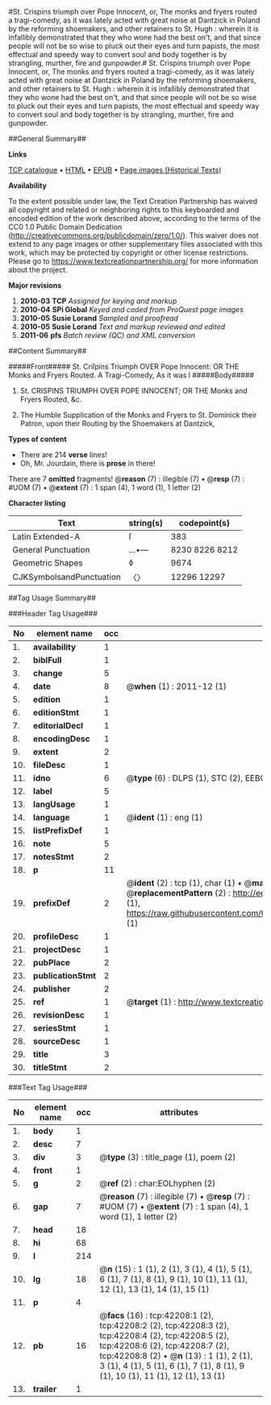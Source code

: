 #St. Crispins triumph over Pope Innocent, or, The monks and fryers routed a tragi-comedy, as it was lately acted with great noise at Dantzick in Poland by the reforming shoemakers, and other retainers to St. Hugh : wherein it is infallibly demonstrated that they who wone had the best on't, and that since people will not be so wise to pluck out their eyes and turn papists, the most effectual and speedy way to convert soul and body together is by strangling, murther, fire and gunpowder.#
St. Crispins triumph over Pope Innocent, or, The monks and fryers routed a tragi-comedy, as it was lately acted with great noise at Dantzick in Poland by the reforming shoemakers, and other retainers to St. Hugh : wherein it is infallibly demonstrated that they who wone had the best on't, and that since people will not be so wise to pluck out their eyes and turn papists, the most effectual and speedy way to convert soul and body together is by strangling, murther, fire and gunpowder.

##General Summary##

**Links**

[TCP catalogue](http://www.ota.ox.ac.uk/tcp/)  • 
[HTML](http://tei.it.ox.ac.uk/tcp/Texts-HTML/free/A59/A59573.html)  • 
[EPUB](http://tei.it.ox.ac.uk/tcp/Texts-EPUB/free/A59/A59573.epub) • 
[Page images (Historical Texts)](https://historicaltexts.jisc.ac.uk/eebo-09008378e)

**Availability**

To the extent possible under law, the Text Creation Partnership has waived all copyright and related or neighboring rights to this keyboarded and encoded edition of the work described above, according to the terms of the CC0 1.0 Public Domain Dedication (http://creativecommons.org/publicdomain/zero/1.0/). This waiver does not extend to any page images or other supplementary files associated with this work, which may be protected by copyright or other license restrictions. Please go to https://www.textcreationpartnership.org/ for more information about the project.

**Major revisions**

1. __2010-03__ __TCP__ *Assigned for keying and markup*
1. __2010-04__ __SPi Global__ *Keyed and coded from ProQuest page images*
1. __2010-05__ __Susie Lorand__ *Sampled and proofread*
1. __2010-05__ __Susie Lorand__ *Text and markup reviewed and edited*
1. __2011-06__ __pfs__ *Batch review (QC) and XML conversion*

##Content Summary##

#####Front#####
St. Criſpins Triumph OVER Pope Innocent: OR THE Monks and Fryers Routed. A Tragi-Comedy, As it was l
#####Body#####

1. St. CRISPINS TRIUMPH OVER POPE INNOCENT; OR THE Monks and Fryers Routed, &c.

1. The Humble Supplication of the Monks and Fryers to St. Dominick their Patron, upon their Routing by the Shoemakers at Dantzick,

**Types of content**

  * There are 214 **verse** lines!
  * Oh, Mr. Jourdain, there is **prose** in there!

There are 7 **omitted** fragments! 
 @__reason__ (7) : illegible (7)  •  @__resp__ (7) : #UOM (7)  •  @__extent__ (7) : 1 span (4), 1 word (1), 1 letter (2)

**Character listing**


|Text|string(s)|codepoint(s)|
|---|---|---|
|Latin Extended-A|ſ|383|
|General Punctuation|…•—|8230 8226 8212|
|Geometric Shapes|◊|9674|
|CJKSymbolsandPunctuation|〈〉|12296 12297|

##Tag Usage Summary##

###Header Tag Usage###

|No|element name|occ|attributes|
|---|---|---|---|
|1.|__availability__|1||
|2.|__biblFull__|1||
|3.|__change__|5||
|4.|__date__|8| @__when__ (1) : 2011-12 (1)|
|5.|__edition__|1||
|6.|__editionStmt__|1||
|7.|__editorialDecl__|1||
|8.|__encodingDesc__|1||
|9.|__extent__|2||
|10.|__fileDesc__|1||
|11.|__idno__|6| @__type__ (6) : DLPS (1), STC (2), EEBO-CITATION (1), OCLC (1), VID (1)|
|12.|__label__|5||
|13.|__langUsage__|1||
|14.|__language__|1| @__ident__ (1) : eng (1)|
|15.|__listPrefixDef__|1||
|16.|__note__|5||
|17.|__notesStmt__|2||
|18.|__p__|11||
|19.|__prefixDef__|2| @__ident__ (2) : tcp (1), char (1)  •  @__matchPattern__ (2) : ([0-9\-]+):([0-9IVX]+) (1), (.+) (1)  •  @__replacementPattern__ (2) : http://eebo.chadwyck.com/downloadtiff?vid=$1&page=$2 (1), https://raw.githubusercontent.com/textcreationpartnership/Texts/master/tcpchars.xml#$1 (1)|
|20.|__profileDesc__|1||
|21.|__projectDesc__|1||
|22.|__pubPlace__|2||
|23.|__publicationStmt__|2||
|24.|__publisher__|2||
|25.|__ref__|1| @__target__ (1) : http://www.textcreationpartnership.org/docs/. (1)|
|26.|__revisionDesc__|1||
|27.|__seriesStmt__|1||
|28.|__sourceDesc__|1||
|29.|__title__|3||
|30.|__titleStmt__|2||


###Text Tag Usage###

|No|element name|occ|attributes|
|---|---|---|---|
|1.|__body__|1||
|2.|__desc__|7||
|3.|__div__|3| @__type__ (3) : title_page (1), poem (2)|
|4.|__front__|1||
|5.|__g__|2| @__ref__ (2) : char:EOLhyphen (2)|
|6.|__gap__|7| @__reason__ (7) : illegible (7)  •  @__resp__ (7) : #UOM (7)  •  @__extent__ (7) : 1 span (4), 1 word (1), 1 letter (2)|
|7.|__head__|18||
|8.|__hi__|68||
|9.|__l__|214||
|10.|__lg__|18| @__n__ (15) : 1 (1), 2 (1), 3 (1), 4 (1), 5 (1), 6 (1), 7 (1), 8 (1), 9 (1), 10 (1), 11 (1), 12 (1), 13 (1), 14 (1), 15 (1)|
|11.|__p__|4||
|12.|__pb__|16| @__facs__ (16) : tcp:42208:1 (2), tcp:42208:2 (2), tcp:42208:3 (2), tcp:42208:4 (2), tcp:42208:5 (2), tcp:42208:6 (2), tcp:42208:7 (2), tcp:42208:8 (2)  •  @__n__ (13) : 1 (1), 2 (1), 3 (1), 4 (1), 5 (1), 6 (1), 7 (1), 8 (1), 9 (1), 10 (1), 11 (1), 12 (1), 13 (1)|
|13.|__trailer__|1||
